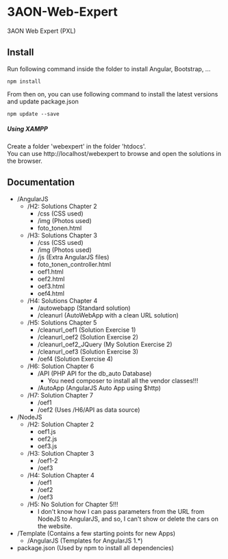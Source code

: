 # 3AON-Web-Expert
3AON Web Expert (PXL)

## Install

Run following command inside the folder to install Angular, Bootstrap, ...

```
npm install
```

From then on, you can use following command to install the latest versions and update package.json

```
npm update --save
```

##### Using XAMPP

Create a folder 'webexpert' in the folder 'htdocs'.  
You can use http://localhost/webexpert to browse and open the solutions in the browser.

## Documentation

* /AngularJS
    * /H2: Solutions Chapter 2
        * /css (CSS used)
        * /img (Photos used)
        * foto_tonen.html
    * /H3: Solutions Chapter 3
        * /css (CSS used)
        * /img (Photos used)
        * /js (Extra AngularJS files)
        * foto_tonen_controller.html
        * oef1.html
        * oef2.html
        * oef3.html
        * oef4.html
    * /H4: Solutions Chapter 4
        * /autowebapp (Standard solution)
        * /cleanurl (AutoWebApp with a clean URL solution)
    * /H5: Solutions Chapter 5
        * /cleanurl_oef1 (Solution Exercise 1)
        * /cleanurl_oef2 (Solution Exercise 2)
        * /cleanurl_oef2_JQuery (My Solution Exercise 2)
        * /cleanurl_oef3 (Solution Exercise 3)
        * /oef4 (Solution Exercise 4)
    * /H6: Solution Chapter 6
        * /API (PHP API for the db_auto Database)
            * You need composer to install all the vendor classes!!!
        * /AutoApp (AngularJS Auto App using $http)
    * /H7: Solution Chapter 7
        * /oef1
        * /oef2 (Uses /H6/API as data source)
* /NodeJS
    * /H2: Solution Chapter 2
        * oef1.js
        * oef2.js
        * oef3.js
    * /H3: Solution Chapter 3
        * /oef1-2
        * /oef3
    * /H4: Solution Chapter 4
        * /oef1
        * /oef2
        * /oef3
    * /H5: No Solution for Chapter 5!!!
        * I don't know how I can pass parameters from the URL from NodeJS to AngularJS, and so, I can't show or delete the cars on the website.
* /Template (Contains a few starting points for new Apps)
    * /AngularJS (Templates for AngularJS 1.*)
* package.json (Used by npm to install all dependencies)